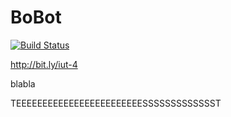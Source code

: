 # BoBot

[![Build Status](https://travis-ci.org/IUTInfoAix/BoBot.png?branch=master)](https://travis-ci.org/IUTInfoAix/BoBot)

http://bit.ly/iut-4

blabla

TEEEEEEEEEEEEEEEEEEEEEEEESSSSSSSSSSSSST
